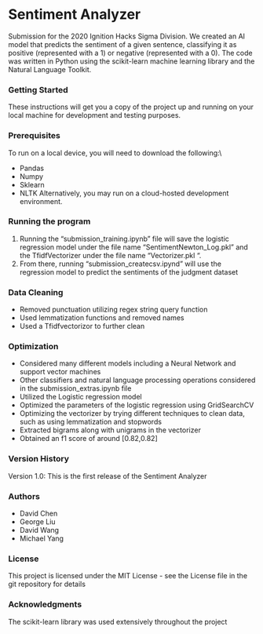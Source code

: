 # Sentiment Analyzer
Submission for the 2020 Ignition Hacks Sigma Division. We created an AI model that predicts the sentiment of a given sentence, classifying it as positive (represented with a 1) or negative (represented with a 0). The code was written in Python using the scikit-learn machine learning library and the Natural Language Toolkit.
### Getting Started
These instructions will get you a copy of the project up and running on your local machine for development and testing purposes.
### Prerequisites
To run on a local device, you will need to download the following:\
- Pandas
- Numpy
- Sklearn
- NLTK
Alternatively, you may run on a cloud-hosted development environment.
### Running the program
1. Running the “submission_training.ipynb” file will save the logistic regression model under the file name “SentimentNewton_Log.pkl” and the TfidfVectorizer under the file name “Vectorizer.pkl “.
2. From there, running “submission_createcsv.ipynd” will use the regression model to predict the sentiments of the judgment dataset 
### Data Cleaning
- Removed punctuation utilizing regex string query function
- Used lemmatization functions and removed names
- Used a Tfidfvectorizor to further clean
### Optimization
- Considered many different models including a Neural Network and support vector machines
- Other classifiers and natural language processing operations considered in the submission_extras.ipynb file
- Utilized the Logistic regression model
- Optimized the parameters of the logistic regression using GridSearchCV
- Optimizing the vectorizer by trying different techniques to clean data, such as using lemmatization and stopwords
- Extracted bigrams along with unigrams in the vectorizer
- Obtained an f1 score of around [0.82,0.82]

### Version History
Version 1.0: This is the first release of the Sentiment Analyzer
### Authors
- David Chen
- George Liu
- David Wang
- Michael Yang
### License
This project is licensed under the MIT License - see the License file in the git repository for details
### Acknowledgments
The scikit-learn library was used extensively throughout the project

